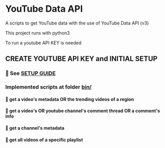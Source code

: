 # YouTube Data API

A scripts to get YouTube data with the use of YouTube Data API (v3)

This project runs with python3

To run a youtube API KEY is needed

## CREATE YOUTUBE API KEY and INITIAL SETUP
### :small_blue_diamond: See [SETUP GUIDE](https://github.com/mareco94/YouTubeAnalytics/tree/master/setup)


### Implemented scripts at folder [bin/](https://github.com/mareco94/YouTubeDataAPI/tree/master/bin)
#### :small_blue_diamond: get a video's metadata OR the trending videos of a region
#### :small_blue_diamond: get a video's OR youtube channel's comment thread OR a comment's info
#### :small_blue_diamond: get a channel's metadata
#### :small_blue_diamond: get all videos of a specific playlist
